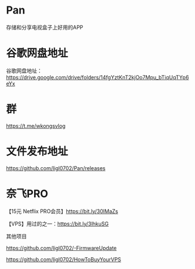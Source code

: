 # Pan
存储和分享电视盒子上好用的APP

# 谷歌网盘地址
谷歌网盘地址：https://drive.google.com/drive/folders/14fgYztKnT2kjOo7Mpu_bTiqUqTYp6eYx

# 群
https://t.me/wkongsvlog

# 文件发布地址
https://github.com/ligl0702/Pan/releases

# 奈飞PRO
【15元 Netflix PRO会员】https://bit.ly/30IMaZs

【VPS】用过的之一：https://bit.ly/3lhkuSG

其他项目


https://github.com/ligl0702/-FirmwareUpdate


https://github.com/ligl0702/HowToBuyYourVPS
